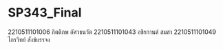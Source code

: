 # SP343_Final
2210511101006 กิตติภพ อัศวธนวัต 
2210511101043 อชิรกานต์ สมสา 
2210511101049 ไกรวิทย์ สังข์บรรจง

